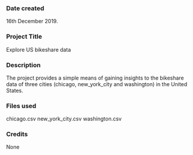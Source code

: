 ### Date created
16th December 2019.

### Project Title
Explore US bikeshare data

### Description
The project provides a simple means of gaining insights to the bikeshare data of three cities (chicago, new_york_city and washington) in the United States. 

### Files used
chicago.csv
new_york_city.csv
washington.csv

### Credits
None


